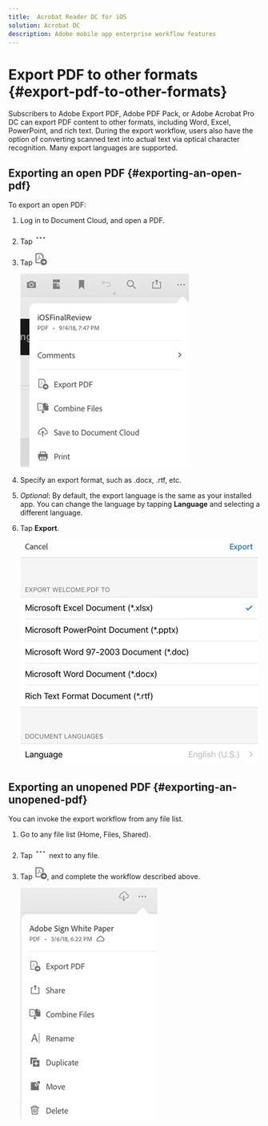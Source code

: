 ```yaml
---
title:  Acrobat Reader DC for iOS
solution: Acrobat DC
description: Adobe mobile app enterprise workflow features
---
```


# Export PDF to other formats {#export-pdf-to-other-formats}


Subscribers to Adobe Export PDF, Adobe PDF Pack, or Adobe Acrobat Pro DC can export PDF content to other formats, including Word, Excel, PowerPoint, and rich text. During the export workflow, users also have the option of converting scanned text into actual text via optical character recognition. Many export languages are supported.

## Exporting an open PDF {#exporting-an-open-pdf}

To export an open PDF:

1. Log in to Document Cloud, and open a PDF.
1. Tap ![image](./images/overflowicon.png)
1. Tap ![image](./images/exporticon.png)

   ![image](./images/fileoverflowmenu.png)


1. Specify an export format, such as .docx, .rtf, etc. 
1. *Optional*: By default, the export language is the same as your installed app. You can change the language by tapping **Language** and selecting a different language.
1. Tap **Export**.

   ![image](./images/exportpdf.png)


## Exporting an unopened PDF {#exporting-an-unopened-pdf}

You can invoke the export workflow from any file list. 

1. Go to any file list (Home, Files, Shared).
1. Tap ![image](./images/overflowicon.png) next to any file. 
1. Tap ![image](./images/exporticon.png), and complete the workflow described above. 

   ![image](./images/filelistcontextmenu.png)
